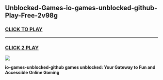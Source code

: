 
## Unblocked-Games-io-games-unblocked-github-Play-Free-2v98g
<h3>
<a href="https://premium76.site?title=io-games-unblocked-github&ref=19M">CLICK TO PLAY</a></h3>
<hr>

<h3>
<a href="https://premium76.site?title=io-games-unblocked-github&ref=19M">CLICK 2 PLAY</a>
  
</h3>

<a href="https://premium76.site?title=io-games-unblocked-github&ref=19M"><img src="https://clearcache.store/games.png"></a>


**io-games-unblocked-github games unblocked: Your Gateway to Fun and Accessible Online Gaming**
